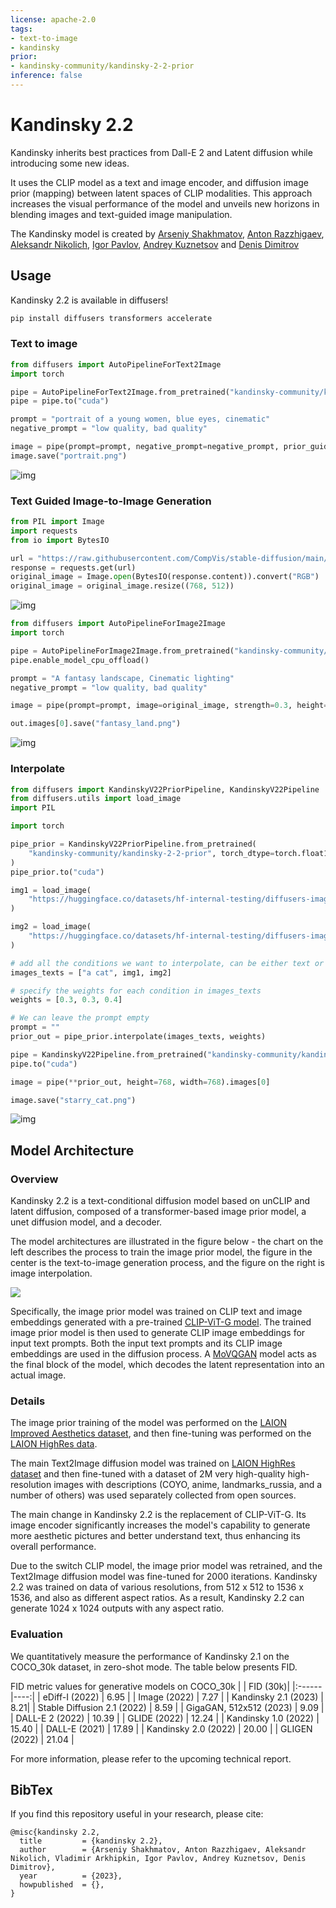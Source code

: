 ```yaml
---
license: apache-2.0
tags:
- text-to-image
- kandinsky
prior:
- kandinsky-community/kandinsky-2-2-prior
inference: false
---
```


# Kandinsky 2.2

Kandinsky inherits best practices from Dall-E 2 and Latent diffusion while introducing some new ideas.

It uses the CLIP model as a text and image encoder,  and diffusion image prior (mapping) between latent spaces of CLIP modalities. This approach increases the visual performance of the model and unveils new horizons in blending images and text-guided image manipulation.

The Kandinsky model is created by [Arseniy Shakhmatov](https://github.com/cene555), [Anton Razzhigaev](https://github.com/razzant), [Aleksandr Nikolich](https://github.com/AlexWortega), [Igor Pavlov](https://github.com/boomb0om), [Andrey Kuznetsov](https://github.com/kuznetsoffandrey) and [Denis Dimitrov](https://github.com/denndimitrov)

## Usage

Kandinsky 2.2 is available in diffusers!

```python
pip install diffusers transformers accelerate
```
### Text to image

```python
from diffusers import AutoPipelineForText2Image
import torch

pipe = AutoPipelineForText2Image.from_pretrained("kandinsky-community/kandinsky-2-2-decoder", torch_dtype=torch.float16)
pipe = pipe.to("cuda")

prompt = "portrait of a young women, blue eyes, cinematic"
negative_prompt = "low quality, bad quality"

image = pipe(prompt=prompt, negative_prompt=negative_prompt, prior_guidance_scale =1.0, height=768, width=768).images[0]
image.save("portrait.png")
```

![img](https://huggingface.co/datasets/hf-internal-testing/diffusers-images/resolve/main/kandinskyv22/%20blue%20eyes.png)


### Text Guided Image-to-Image Generation

```python
from PIL import Image
import requests
from io import BytesIO

url = "https://raw.githubusercontent.com/CompVis/stable-diffusion/main/assets/stable-samples/img2img/sketch-mountains-input.jpg"
response = requests.get(url)
original_image = Image.open(BytesIO(response.content)).convert("RGB")
original_image = original_image.resize((768, 512))
```
![img](https://raw.githubusercontent.com/CompVis/stable-diffusion/main/assets/stable-samples/img2img/sketch-mountains-input.jpg)

```python
from diffusers import AutoPipelineForImage2Image
import torch

pipe = AutoPipelineForImage2Image.from_pretrained("kandinsky-community/kandinsky-2-2-decoder", torch_dtype=torch.float16)
pipe.enable_model_cpu_offload()

prompt = "A fantasy landscape, Cinematic lighting"
negative_prompt = "low quality, bad quality"

image = pipe(prompt=prompt, image=original_image, strength=0.3, height=768, width=768).images[0]

out.images[0].save("fantasy_land.png")
```

![img](https://huggingface.co/datasets/hf-internal-testing/diffusers-images/resolve/main/kandinskyv22/fantasy_land.png)


### Interpolate 

```python
from diffusers import KandinskyV22PriorPipeline, KandinskyV22Pipeline
from diffusers.utils import load_image
import PIL

import torch

pipe_prior = KandinskyV22PriorPipeline.from_pretrained(
    "kandinsky-community/kandinsky-2-2-prior", torch_dtype=torch.float16
)
pipe_prior.to("cuda")

img1 = load_image(
    "https://huggingface.co/datasets/hf-internal-testing/diffusers-images/resolve/main" "/kandinsky/cat.png"
)

img2 = load_image(
    "https://huggingface.co/datasets/hf-internal-testing/diffusers-images/resolve/main" "/kandinsky/starry_night.jpeg"
)

# add all the conditions we want to interpolate, can be either text or image
images_texts = ["a cat", img1, img2]

# specify the weights for each condition in images_texts
weights = [0.3, 0.3, 0.4]

# We can leave the prompt empty
prompt = ""
prior_out = pipe_prior.interpolate(images_texts, weights)

pipe = KandinskyV22Pipeline.from_pretrained("kandinsky-community/kandinsky-2-2-decoder", torch_dtype=torch.float16)
pipe.to("cuda")

image = pipe(**prior_out, height=768, width=768).images[0]

image.save("starry_cat.png")
```
![img](https://huggingface.co/datasets/hf-internal-testing/diffusers-images/resolve/main/kandinskyv22/starry_cat2.2.png)


## Model Architecture

### Overview
Kandinsky 2.2 is a text-conditional diffusion model based on unCLIP and latent diffusion, composed of a transformer-based image prior model, a unet diffusion model, and a decoder.   

The model architectures are illustrated in the figure below - the chart on the left describes the process to train the image prior model, the figure in the center is the text-to-image generation process, and the figure on the right is image interpolation. 

<p float="left">
  <img src="https://raw.githubusercontent.com/ai-forever/Kandinsky-2/main/content/kandinsky21.png"/>
</p>

Specifically, the image prior model was trained on CLIP text and image embeddings generated with a pre-trained [CLIP-ViT-G model](https://huggingface.co/laion/CLIP-ViT-g-14-laion2B-s12B-b42K). The trained image prior model is then used to generate CLIP image embeddings for input text prompts. Both the input text prompts and its CLIP image embeddings are used in the diffusion process. A [MoVQGAN](https://openreview.net/forum?id=Qb-AoSw4Jnm) model acts as the final block of the model, which decodes the latent representation into an actual image.


### Details
The image prior training of the model was performed on the [LAION Improved Aesthetics dataset](https://huggingface.co/datasets/bhargavsdesai/laion_improved_aesthetics_6.5plus_with_images), and then fine-tuning was performed on the [LAION HighRes data](https://huggingface.co/datasets/laion/laion-high-resolution).

The main Text2Image diffusion model was trained on [LAION HighRes dataset](https://huggingface.co/datasets/laion/laion-high-resolution) and then fine-tuned with a dataset of 2M very high-quality high-resolution images with descriptions (COYO, anime, landmarks_russia, and a number of others) was used separately collected from open sources.

The main change in Kandinsky 2.2 is the replacement of CLIP-ViT-G. Its image encoder significantly increases the model's capability to generate more aesthetic pictures and better understand text, thus enhancing its overall performance. 

Due to the switch CLIP model, the image prior model was retrained, and the Text2Image diffusion model was fine-tuned for 2000 iterations. Kandinsky 2.2 was trained on data of various resolutions, from 512 x 512 to 1536 x 1536, and also as different aspect ratios. As a result, Kandinsky 2.2 can generate 1024 x 1024 outputs with any aspect ratio.


### Evaluation
We quantitatively measure the performance of Kandinsky 2.1 on the COCO_30k dataset, in zero-shot mode. The table below presents FID.

FID metric values ​​for generative models on COCO_30k
|    | FID (30k)|
|:------|----:|
| eDiff-I (2022) | 6.95 | 
| Image (2022) | 7.27 | 
| Kandinsky 2.1 (2023) | 8.21|
| Stable Diffusion 2.1 (2022) | 8.59 | 
| GigaGAN, 512x512 (2023) | 9.09 | 
| DALL-E 2 (2022) | 10.39 | 
| GLIDE (2022) | 12.24 | 
| Kandinsky 1.0 (2022) | 15.40 | 
| DALL-E (2021) | 17.89 | 
| Kandinsky 2.0 (2022) | 20.00 | 
| GLIGEN (2022) | 21.04 | 

For more information, please refer to the upcoming technical report.

## BibTex
If you find this repository useful in your research, please cite:
```
@misc{kandinsky 2.2,
  title         = {kandinsky 2.2},
  author        = {Arseniy Shakhmatov, Anton Razzhigaev, Aleksandr Nikolich, Vladimir Arkhipkin, Igor Pavlov, Andrey Kuznetsov, Denis Dimitrov},
  year          = {2023},
  howpublished  = {},
}
```
